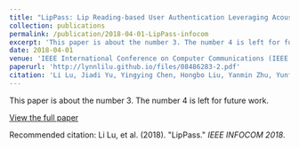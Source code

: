 ```yaml
---
title: "LipPass: Lip Reading-based User Authentication Leveraging Acoustic Signals on Smartphones"
collection: publications
permalink: /publication/2018-04-01-LipPass-infocom
excerpt: 'This paper is about the number 3. The number 4 is left for future work.'
date: 2018-04-01
venue: 'IEEE International Conference on Computer Communications (IEEE INFOCOM 2018)'
paperurl: 'http://lynnlilu.github.io/files/08486283-2.pdf'
citation: 'Li Lu, Jiadi Yu, Yingying Chen, Hongbo Liu, Yanmin Zhu, Yunfei Liu, Mingli Lu. (2018). &quot;LipPass: Lip Reading-based User Authentication Leveraging Acoustic Signals on Smartphones.&quot; <i>IEEE INFOCOM 2018</i>.'
---
```

This paper is about the number 3. The number 4 is left for future work.

[View the full paper](http://lynnlilu.github.io/files/08486283-2.pdf)

Recommended citation: Li Lu, et al. (2018). "LipPass." <i>IEEE INFOCOM 2018</i>.
